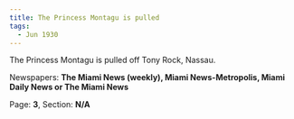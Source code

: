```yaml
---  
title: The Princess Montagu is pulled  
tags:  
  - Jun 1930  
---  
```

  
The Princess Montagu is pulled off Tony Rock, Nassau.  
  
Newspapers: **The Miami News (weekly), Miami News-Metropolis, Miami Daily News or The Miami News**  
  
Page: **3**, Section: **N/A** 
